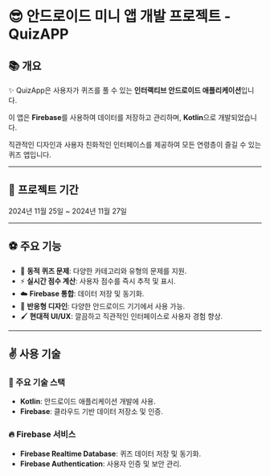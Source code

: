 # 😎 안드로이드 미니 앱 개발 프로젝트 - QuizAPP

## 📚 개요
✨ QuizApp은 사용자가 퀴즈를 풀 수 있는 **인터랙티브 안드로이드 애플리케이션**입니다. 

이 앱은 **Firebase**를 사용하여 데이터를 저장하고 관리하며, **Kotlin**으로 개발되었습니다. 

직관적인 디자인과 사용자 친화적인 인터페이스를 제공하여 모든 연령층이 즐길 수 있는 퀴즈 앱입니다.

---

## 📅 프로젝트 기간
2024년 11월 25일 ~ 2024년 11월 27일

---

## ⚽ 주요 기능
- 🎯 **동적 퀴즈 문제**: 다양한 카테고리와 유형의 문제를 지원.
- ⚡ **실시간 점수 계산**: 사용자 점수를 즉시 추적 및 표시.
- ☁️ **Firebase 통합**: 데이터 저장 및 동기화.
- 📱 **반응형 디자인**: 다양한 안드로이드 기기에서 사용 가능.
- 🖌️ **현대적 UI/UX**: 깔끔하고 직관적인 인터페이스로 사용자 경험 향상.

---

## ✌️ 사용 기술

### 🚀 주요 기술 스택
- **Kotlin**: 안드로이드 애플리케이션 개발에 사용.
- **Firebase**: 클라우드 기반 데이터 저장소 및 인증.

### 🔥 Firebase 서비스
- **Firebase Realtime Database**: 퀴즈 데이터 저장 및 동기화.
- **Firebase Authentication**: 사용자 인증 및 보안 관리.

